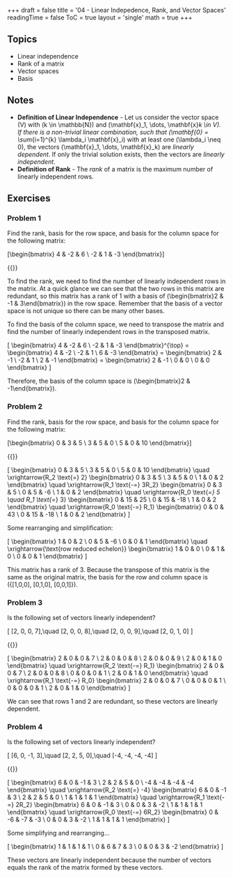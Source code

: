 +++
draft = false
title = '04 - Linear Indepedence, Rank, and Vector Spaces'
readingTime = false
ToC = true
layout = 'single'
math = true
+++

## Topics

- Linear independence
- Rank of a matrix
- Vector spaces
- Basis

## Notes
- **Definition of Linear Independence** - Let us consider the vector space \(V\) with \(k \in \mathbb{N}\) and \(\mathbf{x}_1, \dots, \mathbf{x}_k \in V\). If there is a non-trivial linear combination, such that \(\mathbf{0} = \sum_{i=1}^{k} \lambda_i \mathbf{x}_i\) with at least one \(\lambda_i \neq 0\), the vectors \(\mathbf{x}_1, \dots, \mathbf{x}_k\) are _linearly dependent_. If only the trivial solution exists, then the vectors are _linearly independent_.
- **Definition of Rank** - The _rank_ of a matrix is the maximum number of linearly independent rows.

## Exercises

### Problem 1

Find the rank, basis for the row space, and basis for the column space for the following matrix:

\[\begin{bmatrix}
  4 & -2 & 6 \\
  -2 & 1 & -3
\end{bmatrix}\]

{{<divider>}}

To find the rank, we need to find the number of linearly independent rows in the matrix. At a quick glance we can see that the two rows in this matrix are redundant, so this matrix has a rank of 1 with a basis of \(\begin{bmatrix}2 & -1 & 3\end{bmatrix}\) in the row space. Remember that the basis of a vector space is not unique so there can be many other bases.

To find the basis of the column space, we need to transpose the matrix and find the number of linearly independent rows in the transposed matrix.

\[
\begin{bmatrix}
  4 & -2 & 6 \\
  -2 & 1 & -3
\end{bmatrix}^{\top} =
\begin{bmatrix}
4 & -2 \\
-2 & 1 \\
6 & -3
\end{bmatrix} =
\begin{bmatrix}
2 & -1 \\
-2 & 1 \\
2 & -1
\end{bmatrix} =
\begin{bmatrix}
2 & -1 \\
0 & 0 \\
0 & 0
\end{bmatrix}
\]

Therefore, the basis of the column space is \(\begin{bmatrix}2 & -1\end{bmatrix}\).

### Problem 2

Find the rank, basis for the row space, and basis for the column space for the following matrix:

\[\begin{bmatrix}
0 & 3 & 5 \\
3 & 5 & 0 \\
5 & 0 & 10
\end{bmatrix}\]

{{<divider>}}

\[
\begin{bmatrix}
0 & 3 & 5 \\
3 & 5 & 0 \\
5 & 0 & 10
\end{bmatrix}
\quad \xrightarrow{R_2 \text{\=} 2}
\begin{bmatrix}
0 & 3 & 5 \\
3 & 5 & 0 \\
1 & 0 & 2
\end{bmatrix}
\quad \xrightarrow{R_1 \text{-=} 3R_2}
\begin{bmatrix}
0 & 3 & 5 \\
0 & 5 & -6 \\
1 & 0 & 2
\end{bmatrix}
\quad \xrightarrow{R_0 \text{*=} 5 \quad R_1 \text{*=} 3}
\begin{bmatrix}
0 & 15 & 25 \\
0 & 15 & -18 \\
1 & 0 & 2
\end{bmatrix}
\quad \xrightarrow{R_0 \text{-=} R_1}
\begin{bmatrix}
0 & 0 & 43 \\
0 & 15 & -18 \\
1 & 0 & 2
\end{bmatrix}
\]

Some rearranging and simplification:

\[
\begin{bmatrix}
1 & 0 & 2 \\
0 & 5 & -6 \\
0 & 0 & 1
\end{bmatrix}
\quad \xrightarrow{\text{row reduced echelon}}
\begin{bmatrix}
1 & 0 & 0 \\
0 & 1 & 0 \\
0 & 0 & 1
\end{bmatrix}
\]

This matrix has a rank of 3. Because the transpose of this matrix is the same as the original matrix, the basis for the row and column space is \({[1,0,0], [0,1,0], [0,0,1]}\).

### Problem 3

Is the following set of vectors linearly independent?

\[
  [2, 0, 0, 7],\quad
  [2, 0, 0, 8],\quad
  [2, 0, 0, 9],\quad
  [2, 0, 1, 0]
\]

{{<divider>}}

\[
\begin{bmatrix}
2 & 0 & 0 & 7 \\
2 & 0 & 0 & 8 \\
2 & 0 & 0 & 9 \\
2 & 0 & 1 & 0
\end{bmatrix}
\quad \xrightarrow{R_2 \text{-=} R_1}
\begin{bmatrix}
2 & 0 & 0 & 7 \\
2 & 0 & 0 & 8 \\
0 & 0 & 0 & 1 \\
2 & 0 & 1 & 0
\end{bmatrix}
\quad \xrightarrow{R_1 \text{-=} R_0}
\begin{bmatrix}
2 & 0 & 0 & 7 \\
0 & 0 & 0 & 1 \\
0 & 0 & 0 & 1 \\
2 & 0 & 1 & 0
\end{bmatrix}
\]

We can see that rows 1 and 2 are redundant, so these vectors are linearly dependent.

### Problem 4

Is the following set of vectors linearly independent?

\[
  [6, 0, -1, 3],\quad
  [2, 2, 5, 0],\quad
  [-4, -4, -4, -4]
\]

{{<divider>}}

\[
\begin{bmatrix}
  6 & 0 & -1 & 3 \\
  2 & 2 & 5 & 0 \\
  -4 & -4 & -4 & -4
\end{bmatrix}
\quad \xrightarrow{R_2 \text{\=} -4}
\begin{bmatrix}
  6 & 0 & -1 & 3 \\
  2 & 2 & 5 & 0 \\
  1 & 1 & 1 & 1
\end{bmatrix}
\quad \xrightarrow{R_1 \text{-=} 2R_2}
\begin{bmatrix}
  6 & 0 & -1 & 3 \\
  0 & 0 & 3 & -2 \\
  1 & 1 & 1 & 1
\end{bmatrix}
\quad \xrightarrow{R_0 \text{-=} 6R_2}
\begin{bmatrix}
  0 & -6 & -7 & -3 \\
  0 & 0 & 3 & -2 \\
  1 & 1 & 1 & 1
\end{bmatrix}
\]

Some simplifying and rearranging...

\[
\begin{bmatrix}
  1 & 1 & 1 & 1 \\
  0 & 6 & 7 & 3 \\
  0 & 0 & 3 & -2
\end{bmatrix}
\]

These vectors are linearly independent because the number of vectors equals the rank of the matrix formed by these vectors.

